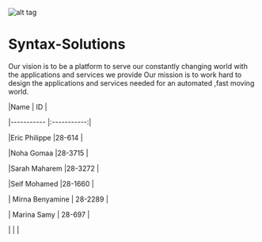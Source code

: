 ![alt tag](https://cloud.githubusercontent.com/assets/10838011/6215074/02b0d39a-b606-11e4-8ecf-fbd66459a866.png)



# Syntax-Solutions

Our vision is to be a platform to serve our constantly changing world with the applications and services we provide
Our mission is to work hard to design the applications and services needed for an automated ,fast moving world.


|Name              | ID          |

|-----------       |:-----------:|

|Eric Philippe     |28-614	     | 

|Noha Gomaa        |28-3715      |

|Sarah Maharem     |28-3272      |

|Seif Mohamed      |28-1660      |

| Mirna Benyamine     | 28-2289 |

|  Marina Samy    | 28-697  |

|      |  |